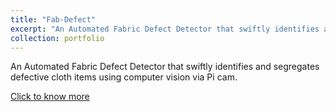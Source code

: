 ```yaml
---
title: "Fab-Defect"
excerpt: "An Automated Fabric Defect Detector that swiftly identifies and segregates defective cloth items<br/><img src='/images/fabdefect.png'>"
collection: portfolio
---
```


An Automated Fabric Defect Detector that swiftly identifies and segregates defective cloth items using computer vision via Pi cam.

[Click to know more](https://drive.google.com/file/d/1iWZkON7C6H8sg1zmCWeoE0JZrYiE2WyJ/view?usp=sharing)